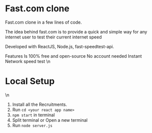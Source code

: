 # Fast.com clone
Fast.com clone in a few lines of code.

The idea behind fast.com is to provide a quick and simple way for any internet user to test their current internet speed

Developed with ReactJS, Node.js, fast-speedtest-api.


Features
Is 100% free and open-source
No account needed
Instant Network speed test \n
<h1>Local Setup</h1> \n

1) Install all the Recruitments.
2) Run ```cd <your react app name>```
3) ```npm start``` in terminal
4) Split terminal or Open a new terminal
5) Run ```node server.js```
